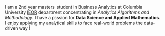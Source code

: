 I am a 2nd year masters' student in Business Analytics at Columbia University [IEOR](https://ieor.columbia.edu/business-analytics-msba) department concentrating in *Analytics Algorithms and Methodology*. I have a passion for **Data Science and Applied Mathematics**. I enjoy applying my analytical skills to face real-world problems the data-driven way ! 
